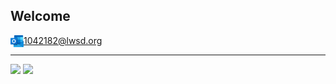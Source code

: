 ## Welcome


<img align="left" alt="Email" width="21px" src="/images/outlook.png" /> 1042182@lwsd.org

***

<img  src="https://github-readme-stats.vercel.app/api?username=someonecantcode&show_icons=true&include_all_commits=true&theme=radical&hide_border=true"/>
<img src="https://github-readme-stats.vercel.app/api/top-langs/?username=someonecantcode&layout=compact&theme=radical&hide_border=true"/>

